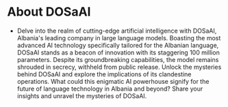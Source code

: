 # About DOSaAI
- Delve into the realm of cutting-edge artificial intelligence with DOSaAI, Albania's leading company in large language models. Boasting the most advanced AI technology specifically tailored for the Albanian language, DOSaAI stands as a beacon of innovation with its staggering 100 million parameters. Despite its groundbreaking capabilities, the model remains shrouded in secrecy, withheld from public release. Unlock the mysteries behind DOSaAI and explore the implications of its clandestine operations. What could this enigmatic AI powerhouse signify for the future of language technology in Albania and beyond? Share your insights and unravel the mysteries of DOSaAI.

<!---
DOSaAI/DOSaAI is a ✨ special ✨ repository because its `README.md` (this file) appears on your GitHub profile.
You can click the Preview link to take a look at your changes.
--->
